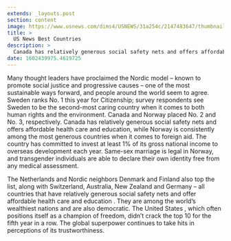 ```yaml
--- 
extends: _layouts.post 
section: content 
image: https://www.usnews.com/dims4/USNEWS/31a254c/2147483647/thumbnail/1280x600/quality/85/?url=http%3A%2F%2Fmedia.beam.usnews.com%2Fb1%2F4f%2F254750bc43f4b3d3e6b0f431fe5a%2Fbc18.bucket_citizenship.jpg 
title: > 
  US News Best Countries 
description: > 
  Canada has relatively generous social safety nets and offers affordable health care and education, while Norway is consistently among the most generous countries when it comes to foreign aid.The country has committed to invest at least 1% of its gross national income to overseas development each year.Same-sex marriage is legal in Norway, and transgender individuals are able to declare their own identity free from any medical assessment.The Netherlands and Nordic neighbors Denmark and Finland also top the list, along with Switzerland, Australia, New Zealand and Germany – all countries that have relatively generous social safety nets and offer affordable health care and education .The United States , which often positions itself as a champion of freedom, didn’t crack the top 10 for the fifth year in a row. 
date: 1602439975.4619725 
--- 
```

Many thought leaders have proclaimed the Nordic model – known to promote social justice and progressive causes – one of the most sustainable ways forward, and people around the world seem to agree. Sweden ranks No. 1 this year for Citizenship; survey respondents see Sweden to be the second-most caring country when it comes to both human rights and the environment. Canada and Norway placed No. 2 and No. 3, respectively. Canada has relatively generous social safety nets and offers affordable health care and education, while Norway is consistently among the most generous countries when it comes to foreign aid. The country has committed to invest at least 1% of its gross national income to overseas development each year. Same-sex marriage is legal in Norway, and transgender individuals are able to declare their own identity free from any medical assessment.

The Netherlands and Nordic neighbors Denmark and Finland also top the list, along with Switzerland, Australia, New Zealand and Germany – all countries that have relatively generous social safety nets and offer affordable health care and education . They are among the world’s wealthiest nations and are also democratic. The United States , which often positions itself as a champion of freedom, didn’t crack the top 10 for the fifth year in a row. The global superpower continues to take hits in perceptions of its trustworthiness.